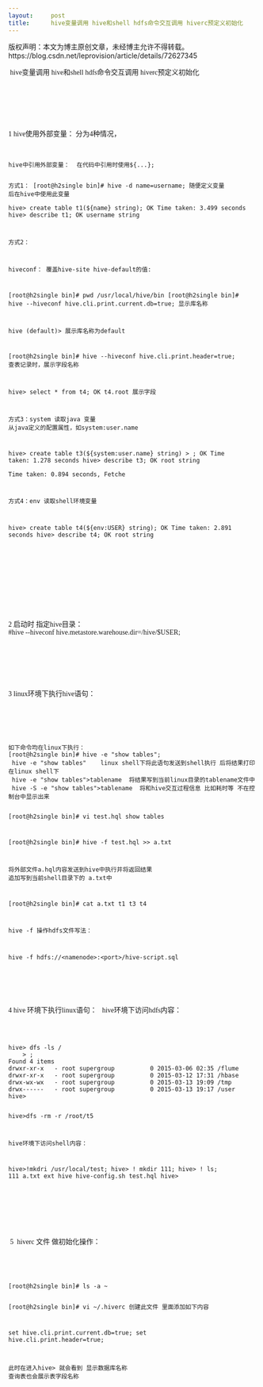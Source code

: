 ```yaml
---
layout:     post
title:      hive变量调用 hive和shell hdfs命令交互调用 hiverc预定义初始化
---
```

<div id="article_content" class="article_content clearfix csdn-tracking-statistics" data-pid="blog" data-mod="popu_307" data-dsm="post">
								<div class="article-copyright">
					版权声明：本文为博主原创文章，未经博主允许不得转载。					https://blog.csdn.net/leprovision/article/details/72627345				</div>
								            <link rel="stylesheet" href="https://csdnimg.cn/release/phoenix/template/css/ck_htmledit_views-f76675cdea.css">
						<div class="htmledit_views" id="content_views">
                
<span style="font-family:Tahoma;font-size:14px;"> hive变量调用 hive和shell hdfs命令交互调用 hiverc预定义初始化</span><br style="font-family:Tahoma;font-size:14px;"><div class="iteye-blog-content-contain" style="font-family:Tahoma;font-size:14px;">
<p>
 </p>
<p>
 </p>
<p>
 </p>
<p>
<span>1 hive使用外部变量： 分为4种情况，</span></p>
<p>
 </p>
<pre><code class="language-java">hive中引用外部变量：  在代码中引用时使用${...};

方式1：
[root@h2single bin]# hive -d name=username;      随便定义变量 后在hive中使用此变量  
hive&gt; create table t1(${name} string);
OK
Time taken: 3.499 seconds
hive&gt; describe t1;
OK
username                string   





方式2：

hiveconf： 覆盖hive-site hive-default的值:

[root@h2single bin]# pwd
/usr/local/hive/bin
[root@h2single bin]# hive --hiveconf hive.cli.print.current.db=true;  显示库名称

hive (default)&gt;   展示库名称为default

[root@h2single bin]# hive --hiveconf hive.cli.print.header=true;    查表记录时，展示字段名称

hive&gt; select * from t4;
OK
t4.root    展示字段




方式3：system 读取java 变量 从java定义的配置属性，如system:user.name

hive&gt; create table t3(${system:user.name} string)
    &gt; ;
OK
Time taken: 1.278 seconds
hive&gt; describe t3;
OK
root                    string                                      
Time taken: 0.894 seconds, Fetche


方式4：env 读取shell环境变量

hive&gt; create table t4(${env:USER} string);
OK
Time taken: 2.891 seconds
hive&gt; describe t4;
OK
root                    string  
</code></pre>
<p>
 </p>
<p>
 </p>
<p>
 </p>
<p>
 </p>
<p>
<span>2 启动时 指定hive目录：</span><br>
#hive --hiveconf hive.metastore.warehouse.dir=/hive/$USER;</p>
<p>
 </p>
<p>
 </p>
<p>
 </p>
<p>
<span>3 linux环境下执行hive语句：</span></p>
<p>
 </p>
<p>
<br>
 </p>
<pre><code class="language-java">如下命令均在linux下执行：
[root@h2single bin]# hive -e "show tables";
 hive -e "show tables"    linux shell下将此语句发送到shell执行 后将结果打印在linux shell下
 hive -e "show tables"&gt;tablename  将结果写到当前linux目录的tablename文件中
 hive -S -e "show tables"&gt;tablename  将和hive交互过程信息 比如耗时等 不在控制台中显示出来





[root@h2single bin]# vi test.hql
show tables



[root@h2single bin]# hive -f test.hql &gt;&gt; a.txt

  将外部文件a.hql内容发送到hive中执行并将返回结果 追加写到当前shell目录下的 a.txt中

[root@h2single bin]# cat a.txt 
t1
t3
t4


hive -f 操作hdfs文件写法：



hive -f hdfs://&lt;namenode&gt;:&lt;port&gt;/hive-script.sql
</code></pre>
<p>
 </p>
<p>
 </p>
<p>
<span>4 hive 环境下执行linux语句：   hive环境下访问hdfs内容：</span><br>
 </p>
<p>
 </p>
<pre><code class="language-java">hive&gt; dfs -ls /
    &gt; ;
Found 4 items
drwxr-xr-x   - root supergroup          0 2015-03-06 02:35 /flume
drwxr-xr-x   - root supergroup          0 2015-03-12 17:31 /hbase
drwx-wx-wx   - root supergroup          0 2015-03-13 19:09 /tmp
drwx------   - root supergroup          0 2015-03-13 19:17 /user
hive&gt; 

hive&gt;dfs -rm -r /root/t5


hive环境下访问shell内容：

hive&gt;!mkdri /usr/local/test;
 hive&gt; ! mkdir 111;
hive&gt; ! ls;
111
a.txt
ext
hive
hive-config.sh
test.hql
hive&gt; 

</code></pre>
<p>
 </p>
<p>
 </p>
<p>
<span> 5  hiverc 文件 做初始化操作：</span></p>
<p>
 </p>
<p>
 </p>
<pre><code class="language-java">[root@h2single bin]# ls -a ~


[root@h2single bin]# vi ~/.hiverc  创建此文件 里面添加如下内容

set  hive.cli.print.current.db=true;
set  hive.cli.print.header=true;



此时在进入hive&gt; 就会看到 显示数据库名称 查询表也会展示表字段名称</code></pre></div>
            </div>
                </div>